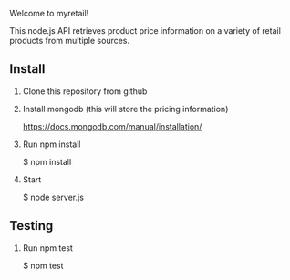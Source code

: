 Welcome to myretail!

This node.js API retrieves product price information on a variety of retail products from multiple sources.

## Install

1) Clone this repository from github

2) Install mongodb (this will store the pricing information)

    https://docs.mongodb.com/manual/installation/

3) Run npm install

    $ npm install
    
4) Start

    $ node server.js

## Testing

1) Run npm test

    $ npm test
